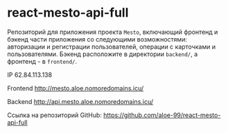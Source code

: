 # react-mesto-api-full

Репозиторий для приложения проекта `Mesto`, включающий фронтенд и бэкенд части приложения со следующими возможностями: авторизации и регистрации пользователей, операции с карточками и пользователями. Бэкенд расположите в директории `backend/`, а фронтенд - в `frontend/`.

IP 62.84.113.138

Frontend http://mesto.aloe.nomoredomains.icu/

Backend http://api.mesto.aloe.nomoredomains.icu/

Ссылка на репозиторий GitHub: https://github.com/aloe-99/react-mesto-api-full
